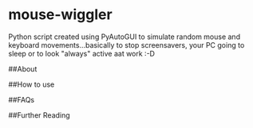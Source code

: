 # mouse-wiggler
Python script created using PyAutoGUI to simulate random mouse and keyboard movements...basically to stop screensavers, your PC going to sleep or to look "always" active aat work :-D

##About

##How to use

##FAQs

##Further Reading

